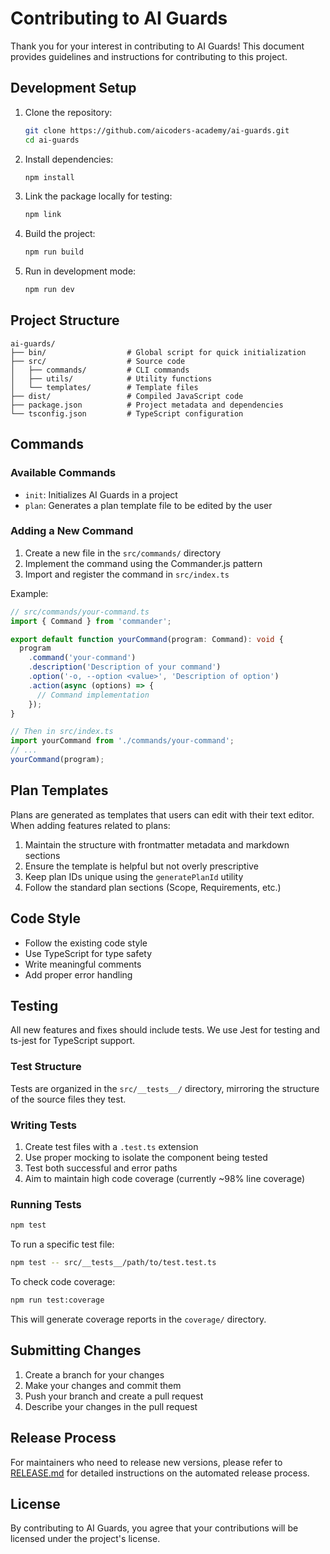 # Contributing to AI Guards

Thank you for your interest in contributing to AI Guards! This document provides guidelines and instructions for contributing to this project.

## Development Setup

1. Clone the repository:
   ```bash
   git clone https://github.com/aicoders-academy/ai-guards.git
   cd ai-guards
   ```

2. Install dependencies:
   ```bash
   npm install
   ```

3. Link the package locally for testing:
   ```bash
   npm link
   ```

4. Build the project:
   ```bash
   npm run build
   ```

5. Run in development mode:
   ```bash
   npm run dev
   ```

## Project Structure

```
ai-guards/
├── bin/                  # Global script for quick initialization
├── src/                  # Source code
│   ├── commands/         # CLI commands
│   ├── utils/            # Utility functions
│   └── templates/        # Template files
├── dist/                 # Compiled JavaScript code
├── package.json          # Project metadata and dependencies
└── tsconfig.json         # TypeScript configuration
```

## Commands

### Available Commands

- `init`: Initializes AI Guards in a project
- `plan`: Generates a plan template file to be edited by the user

### Adding a New Command

1. Create a new file in the `src/commands/` directory
2. Implement the command using the Commander.js pattern
3. Import and register the command in `src/index.ts`

Example:

```typescript
// src/commands/your-command.ts
import { Command } from 'commander';

export default function yourCommand(program: Command): void {
  program
    .command('your-command')
    .description('Description of your command')
    .option('-o, --option <value>', 'Description of option')
    .action(async (options) => {
      // Command implementation
    });
}

// Then in src/index.ts
import yourCommand from './commands/your-command';
// ...
yourCommand(program);
```

## Plan Templates

Plans are generated as templates that users can edit with their text editor. When adding features related to plans:

1. Maintain the structure with frontmatter metadata and markdown sections
2. Ensure the template is helpful but not overly prescriptive
3. Keep plan IDs unique using the `generatePlanId` utility
4. Follow the standard plan sections (Scope, Requirements, etc.)

## Code Style

- Follow the existing code style
- Use TypeScript for type safety
- Write meaningful comments
- Add proper error handling

## Testing

All new features and fixes should include tests. We use Jest for testing and ts-jest for TypeScript support.

### Test Structure

Tests are organized in the `src/__tests__/` directory, mirroring the structure of the source files they test.

### Writing Tests

1. Create test files with a `.test.ts` extension
2. Use proper mocking to isolate the component being tested
3. Test both successful and error paths
4. Aim to maintain high code coverage (currently ~98% line coverage)

### Running Tests

```bash
npm test
```

To run a specific test file:

```bash
npm test -- src/__tests__/path/to/test.test.ts
```

To check code coverage:

```bash
npm run test:coverage
```

This will generate coverage reports in the `coverage/` directory.

## Submitting Changes

1. Create a branch for your changes
2. Make your changes and commit them
3. Push your branch and create a pull request
4. Describe your changes in the pull request

## Release Process

For maintainers who need to release new versions, please refer to [RELEASE.md](RELEASE.md) for detailed instructions on the automated release process.

## License

By contributing to AI Guards, you agree that your contributions will be licensed under the project's license. 